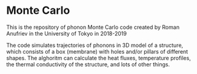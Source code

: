 # Monte Carlo

This is the repository of phonon Monte Carlo code created by Roman Anufriev in the University of Tokyo in 2018-2019

The code simulates trajectories of phonons in 3D model of a structure, which consists of a box (membrane) with holes and/or pillars of different shapes. The alghoritm can calculate the heat fluxes, temperature profiles, the thermal conductivity of the structure, and lots of other things.

